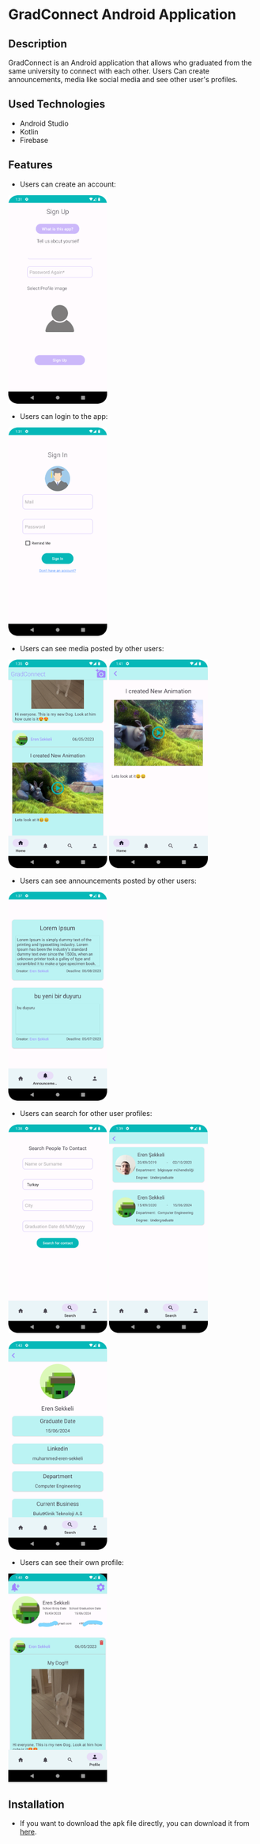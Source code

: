 # GradConnect Android Application

## Description
GradConnect is an Android application that allows who graduated from the same university to connect with each other. Users Can create announcements, media like social media and see other user's profiles.

## Used Technologies
- Android Studio
- Kotlin
- Firebase

## Features
- Users can create an account:

<img src="screenshots/signup.png" width="200">

- Users can login to the app:

<img src="screenshots/signin.png" width="200">

- Users can see media posted by other users:

<p float="left">
  <img src="screenshots/media.png" width="200">
  <img src="screenshots/media2.png" width="200">
</p>

- Users can see announcements posted by other users:

<img src="screenshots/announcements.png" width="200">

- Users can search for other user profiles:
<p float="left">
  <img src="screenshots/search.png" width="200">
  <img src="screenshots/search2.png" width="200">
</p>

<img src="screenshots/profile2.png" width="200">

- Users can see their own profile:

<img src="screenshots/profile.jpg" width="200">


## Installation
- If you want to download the apk file directly, you can download it from [here](gradConnect.apk).

